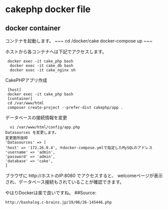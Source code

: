 # cakephp docker file
## docker container
コンテナを起動します。
    ~~~
    cd /docker/cake
    docker-compose up
    ~~~
   
ホストから各コンテナへは下記でアクセスします。

  ~~~
   docker exec -it cake_php bash
    docker exec -it cake_db bash
    docker exec -it cake_nginx sh
  ~~~
  
  CakePHPアプリ作成
  
   ~~~
    [host]
    docker exec -it cake_php bash
    [container]
    cd /var/www/html
    composer create-project --prefer-dist cakephp/app .
  ~~~
  データベースの接続情報を変更
  ~~~
    vi /var/www/html/config/app.php
  Datasources を変更します。
  変更箇所抜粋
  'Datasources' => [
  'host' => '172.26.0.4', ※docker-compose.ymlで指定したMySQLのアドレス
  'username' => 'admin',
  'password' => 'admin',
  'database' => 'cake',
  ]
  ~~~
  ブラウザに http://ホストのIP:8080 でアクセスすると、 welcomeページが表示され、データベース接続もされていることが確認できます。

やはりDockerは楽で良いですね。
##Source:
~~~
http://bashalog.c-brains.jp/19/06/26-145446.php
~~~
